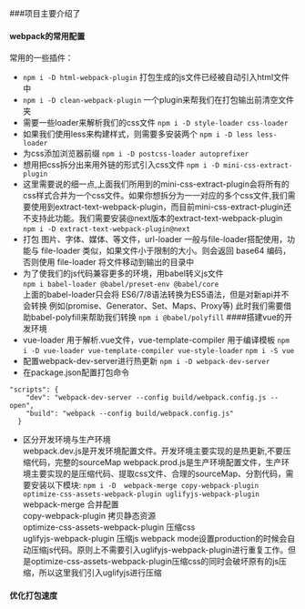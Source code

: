###项目主要介绍了
#### webpack的常用配置
常用的一些插件：  
- `npm i -D html-webpack-plugin` 打包生成的js文件已经被自动引入html文件中  
- `npm i -D clean-webpack-plugin` 一个plugin来帮我们在打包输出前清空文件夹  
- 需要一些loader来解析我们的css文件 `npm i -D style-loader css-loader`  
- 如果我们使用less来构建样式，则需要多安装两个 `npm i -D less less-loader`  
- 为css添加浏览器前缀 `npm i -D postcss-loader autoprefixer`   
- 想用把css拆分出来用外链的形式引入css文件 `npm i -D mini-css-extract-plugin`  
- 这里需要说的细一点,上面我们所用到的mini-css-extract-plugin会将所有的css样式合并为一个css文件。如果你想拆分为一一对应的多个css文件,我们需要使用到extract-text-webpack-plugin，而目前mini-css-extract-plugin还不支持此功能。我们需要安装@next版本的extract-text-webpack-plugin  
`npm i -D extract-text-webpack-plugin@next`  
- 打包 图片、字体、媒体、等文件，url-loader 一般与file-loader搭配使用，功能与 file-loader 类似，如果文件小于限制的大小。则会返回 base64 编码，否则使用 file-loader 将文件移动到输出的目录中
- 为了使我们的js代码兼容更多的环境，用babel转义js文件  
`npm i babel-loader @babel/preset-env @babel/core`  
上面的babel-loader只会将 ES6/7/8语法转换为ES5语法，但是对新api并不会转换 例如(promise、Generator、Set、Maps、Proxy等)
此时我们需要借助babel-polyfill来帮助我们转换
`npm i @babel/polyfill`
####搭建vue的开发环境
- vue-loader 用于解析.vue文件，vue-template-compiler 用于编译模板
`npm i -D vue-loader vue-template-compiler vue-style-loader`
 `npm i -S vue`
- 配置webpack-dev-server进行热更新 `npm i -D webpack-dev-server`
- 在package.json配置打包命令
```
"scripts": {
    "dev": "webpack-dev-server --config build/webpack.config.js --open",
    "build": "webpack --config build/webpack.config.js"
  }
```

- 区分开发环境与生产环境  
webpack.dev.js是开发环境配置文件。开发环境主要实现的是热更新,不要压缩代码，完整的sourceMap
webpack.prod.js是生产环境配置文件，生产环境主要实现的是压缩代码、提取css文件、合理的sourceMap、分割代码，需要安装以下模块:
`npm i -D  webpack-merge copy-webpack-plugin optimize-css-assets-webpack-plugin uglifyjs-webpack-plugin`  
webpack-merge 合并配置  
copy-webpack-plugin 拷贝静态资源  
optimize-css-assets-webpack-plugin 压缩css  
uglifyjs-webpack-plugin 压缩js
webpack mode设置production的时候会自动压缩js代码。原则上不需要引入uglifyjs-webpack-plugin进行重复工作。但是optimize-css-assets-webpack-plugin压缩css的同时会破坏原有的js压缩，所以这里我们引入uglifyjs进行压缩

#### 优化打包速度
